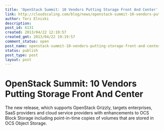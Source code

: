 ```yaml
---
title: 'OpenStack Summit: 10 Vendors Putting Storage Front And Center'
link: http://cloudscaling.com/blog/news/openstack-summit-10-vendors-putting-storage-front-and-center/
author: Teri Elniski
description: 
post_id: 6131
created: 2013/04/22 12:19:57
created_gmt: 2013/04/22 19:19:57
comment_status: open
post_name: openstack-summit-10-vendors-putting-storage-front-and-center
status: publish
post_type: post
layout: post
---
```


# OpenStack Summit: 10 Vendors Putting Storage Front And Center

The new release, which supports OpenStack Grizzly, targets enterprises, SaaS providers and cloud service providers with enhancements to OCS Block Storage including point-in-time copies of volumes that are stored in OCS Object Storage.